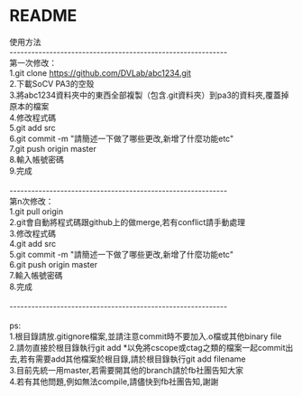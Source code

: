 README
=======
使用方法 <br/>
------------------------------------------------------------<br/>
第一次修改： <br/>
1.git clone https://github.com/DVLab/abc1234.git <br/>
2.下載SoCV PA3的空殼 <br/>
3.將abc1234資料夾中的東西全部複製（包含.git資料夾）到pa3的資料夾,覆蓋掉原本的檔案 <br/>
4.修改程式碼 <br/>
5.git add src <br/> 
6.git commit -m "請簡述一下做了哪些更改,新增了什麼功能etc" <br/>
7.git push origin master <br/>
8.輸入帳號密碼 <br/> 
9.完成 <br/>
 <br/>
------------------------------------------------------------<br/>
第n次修改： <br/>
1.git pull origin <br/>
2.git會自動將程式碼跟github上的做merge,若有conflict請手動處理 <br/>
3.修改程式碼<br/>
4.git add src<br/>
5.git commit -m "請簡述一下做了哪些更改,新增了什麼功能etc"<br/>
6.git push origin master<br/>
7.輸入帳號密碼<br/>
8.完成<br/>
<br/>
------------------------------------------------------------<br/>
<br/>
ps:<br/>
1.根目錄請放.gitignore檔案,並請注意commit時不要加入.o檔或其他binary file<br/>
2.請勿直接於根目錄執行git add *以免將cscope或ctag之類的檔案一起commit出去,若有需要add其他檔案於根目錄,請於根目錄執行git add filename<br/>
3.目前先統一用master,若需要開其他的branch請於fb社團告知大家<br/>
4.若有其他問題,例如無法compile,請儘快到fb社團告知,謝謝<br/>
